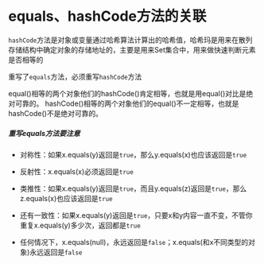 # equals、hashCode方法的关联

`hashCode`方法是对象或变量通过哈希算法计算出的哈希值，哈希玛是用来在散列存储结构中确定对象的存储地址的，主要是用来Set集合中，用来做快速判断元素是否相等的

重写了`equals`方法，必须重写`hashCode`方法

equal()相等的两个对象他们的hashCode()肯定相等，也就是用equal()对比是绝对可靠的。
hashCode()相等的两个对象他们的equal()不一定相等，也就是hashCode()不是绝对可靠的。

##### 重写equals方法要注意

* 对称性：如果x.equals(y)返回是`true`，那么y.equals(x)也应该返回是`true`

* 反射性：x.equals(x)必须返回是`true`

* 类推性：如果x.equals(y)返回是`true`，而且y.equals(z)返回是`true`，那么z.equals(x)也应该返回是`true`

* 还有一致性：如果x.equals(y)返回是`true`，只要x和y内容一直不变，不管你重复x.equals(y)多少次，返回都是`true`

* 任何情况下，x.equals(null)，永远返回是`false`；x.equals(和x不同类型的对象)永远返回是`false`